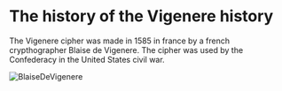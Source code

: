 # The history of the Vigenere history 

The Vigenere cipher was made in 1585 in france by a french crypthographer Blaise de Vigenere.
The cipher was used by the Confederacy in the United States civil war. 

![BlaiseDeVigenere](https://lh3.googleusercontent.com/proxy/DOzPcEaA8Jv4z1T1ghaK9Mdg8TguwzahHdQzqbiHGViH4Ftr0cYCGaY9EwpvT7WxwGo_wzwvTUwaO7eL--PyAgyHdjeJR_2x0gldy6hEhM3-YVhIAPg14iwhudurZB0aDOAspcXqR--5oKovAwg5cput0r447ESr5dZzeMX7brBIWr6sRRQpnulhobnMPrl8fv_225gxV8JFZ_Cp) 
